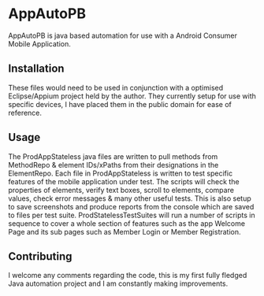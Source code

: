 # AppAutoPB

AppAutoPB is java based automation for use with a Android Consumer Mobile Application.

## Installation

These files would need to be used in conjunction with a optimised Eclipse/Appium project held by the author.  They currently setup for use with specific devices, I have placed them in the public domain for ease of reference.

## Usage

The ProdAppStateless java files are written to pull methods from MethodRepo & element IDs/xPaths from their designations in the ElementRepo. Each file in ProdAppStateless is written to test specific features of the mobile application under test.  The scripts will check the properties of elements, verify text boxes, scroll to elements, compare values, check error messages & many other useful tests.  This is also setup to save screenshots and produce reports from the console which are saved to files per test suite.  ProdStatelessTestSuites will run a number of scripts in sequence to cover a whole section of features such as the app Welcome Page and its sub pages such as Member Login or Member Registration.

## Contributing
I welcome any comments regarding the code, this is my first fully fledged Java automation project and I am constantly making improvements.
